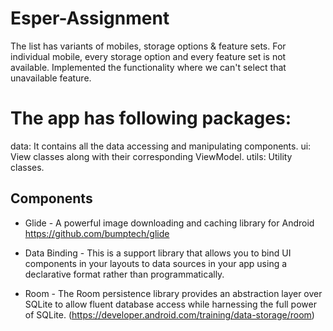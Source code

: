 # Esper-Assignment
The list has variants of mobiles, storage options & feature sets. For individual mobile, every storage option and every feature set is not available. Implemented the functionality where we can't select that unavailable feature.

# The app has following packages:
data: It contains all the data accessing and manipulating components.
ui: View classes along with their corresponding ViewModel.
utils: Utility classes.

## Components
- Glide - A powerful image downloading and caching library for Android https://github.com/bumptech/glide

- Data Binding - This is a support library that allows you to bind UI components in your layouts to data sources in your app using a declarative format rather than programmatically.

- Room - The Room persistence library provides an abstraction layer over SQLite to allow fluent database access while harnessing the full power of SQLite. (https://developer.android.com/training/data-storage/room)
